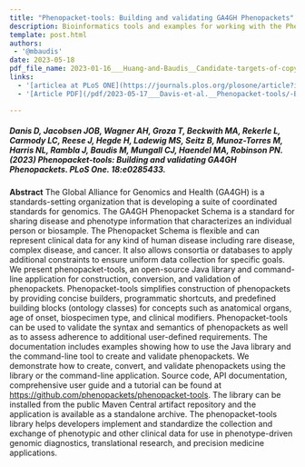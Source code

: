 ```yaml
---
title: "Phenopacket-tools: Building and validating GA4GH Phenopackets"
description: Bioinformatics tools and examples for working with the Phenopackets standard
template: post.html 
authors:
 - '@mbaudis'
date: 2023-05-18
pdf_file_name: 2023-01-16___Huang-and-Baudis__Candidate-targets-of-copy-number-deletion-events-across-17-cancer-types__Frontiers-in-Genetics.pdf
links:
  - '[articlea at PLoS ONE](https://journals.plos.org/plosone/article?id=10.1371/journal.pone.0285433)'
  - '[Article PDF](/pdf/2023-05-17___Davis-et-al.__Phenopacket-tools/-Building-and-validating-GA4GH-Phenopackets__PLoS-ONE.pdf)'

---
```


##### Danis D, Jacobsen JOB, Wagner AH, Groza T, Beckwith MA, Rekerle L, Carmody LC, Reese J, Hegde H, Ladewig MS, Seitz B, Munoz-Torres M, Harris NL, Rambla J, Baudis M, Mungall CJ, Haendel MA, Robinson PN. (2023) **Phenopacket-tools: Building and validating GA4GH Phenopackets.** _PLoS One._ 18:e0285433.

**Abstract** The Global Alliance for Genomics and Health (GA4GH) is a standards-setting organization that is developing a suite of coordinated standards for genomics. The GA4GH Phenopacket Schema is a standard for sharing disease and phenotype information that characterizes an individual person or biosample. The Phenopacket Schema is flexible and can represent clinical data for any kind of human disease including rare disease, complex disease, and cancer. It also allows consortia or databases to apply additional constraints to ensure uniform data collection for specific goals. We present phenopacket-tools, an open-source Java library and command-line application for construction, conversion, and validation of phenopackets. Phenopacket-tools simplifies construction of phenopackets by providing concise builders, programmatic shortcuts, and predefined building blocks (ontology classes) for concepts such as anatomical organs, age of onset, biospecimen type, and clinical modifiers.<!--more--> Phenopacket-tools can be used to validate the syntax and semantics of phenopackets as well as to assess adherence to additional user-defined requirements. The documentation includes examples showing how to use the Java library and the command-line tool to create and validate phenopackets. We demonstrate how to create, convert, and validate phenopackets using the library or the command-line application. Source code, API documentation, comprehensive user guide and a tutorial can be found at https://github.com/phenopackets/phenopacket-tools. The library can be installed from the public Maven Central artifact repository and the application is available as a standalone archive. The phenopacket-tools library helps developers implement and standardize the collection and exchange of phenotypic and other clinical data for use in phenotype-driven genomic diagnostics, translational research, and precision medicine applications.
